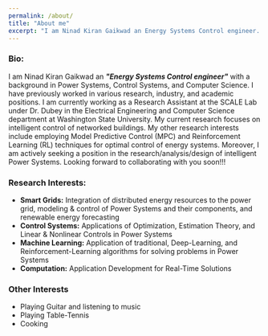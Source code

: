 ```yaml
---
permalink: /about/
title: "About me"
excerpt: "I am Ninad Kiran Gaikwad an Energy Systems Control engineer..."
---
```

### Bio:

I am Ninad Kiran Gaikwad an ***"Energy Systems Control engineer"*** with a background in Power Systems, Control Systems, and Computer Science. I have previously worked in various research, industry, and academic positions. I am currently working as a Research Assistant at the SCALE Lab under Dr. Dubey in the Electrical Engineering and Computer Science department at Washington State University. My current research focuses on intelligent control of networked buildings. My other research interests include employing Model Predictive Control (MPC) and Reinforcement Learning (RL) techniques for optimal control of energy systems. Moreover, I am actively seeking a position in the research/analysis/design of intelligent Power Systems. Looking forward to collaborating with you soon!!!

### Research Interests:

- **Smart Grids:** Integration of distributed energy resources to the power grid, modeling & control of Power Systems and their components, and renewable energy forecasting
- **Control Systems:** Applications of Optimization, Estimation Theory, and Linear & Nonlinear Controls in Power Systems
- **Machine Learning:** Application of traditional, Deep-Learning, and Reinforcement-Learning algorithms for solving problems in Power Systems 
- **Computation:** Application Development for Real-Time Solutions

### Other Interests

- Playing Guitar and listening to music
- Playing Table-Tennis
- Cooking

